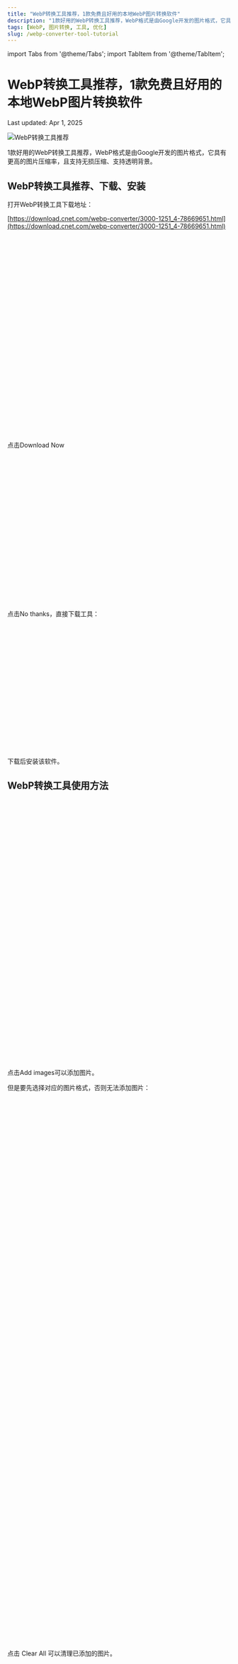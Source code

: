 ```yaml
---
title: "WebP转换工具推荐，1款免费且好用的本地WebP图片转换软件"
description: "1款好用的WebP转换工具推荐，WebP格式是由Google开发的图片格式，它具有更高的图片压缩率，且支持无损压缩、支持透明背景。"
tags: [WebP, 图片转换, 工具, 优化]
slug: /webp-converter-tool-tutorial
---
```


import Tabs from '@theme/Tabs';
import TabItem from '@theme/TabItem';

# WebP转换工具推荐，1款免费且好用的本地WebP图片转换软件

Last updated: Apr 1, 2025

![WebP转换工具推荐](https://website-custom.com/wp-content/uploads/2024/11/convert.webp)

1款好用的WebP转换工具推荐，WebP格式是由Google开发的图片格式，它具有更高的图片压缩率，且支持无损压缩、支持透明背景。

## WebP转换工具推荐、下载、安装

<Tabs>
<TabItem value="download" label="下载地址" default>
打开WebP转换工具下载地址：

[https://download.cnet.com/webp-converter/3000-1251_4-78669651.html](https://download.cnet.com/webp-converter/3000-1251_4-78669651.html)

![Webp Converter for Windows 工具](data:image/svg+xml,%3Csvg%20xmlns='http://www.w3.org/2000/svg'%20width='730'%20height='646'%20viewBox='0%200%20730%20646'%3E%3C/svg%3E)

点击Download Now

![下载WebP转换工具1](data:image/svg+xml,%3Csvg%20xmlns='http://www.w3.org/2000/svg'%20width='893'%20height='589'%20viewBox='0%200%20893%20589'%3E%3C/svg%3E)

点击No thanks，直接下载工具：
</TabItem>
</Tabs>

![下载WebP转换工具2](data:image/svg+xml,%3Csvg%20xmlns='http://www.w3.org/2000/svg'%20width='943'%20height='530'%20viewBox='0%200%20943%20530'%3E%3C/svg%3E)

下载后安装该软件。

## WebP转换工具使用方法

![WebP转换工具使用方法 - 添加图片](data:image/svg+xml,%3Csvg%20xmlns='http://www.w3.org/2000/svg'%20width='466'%20height='590'%20viewBox='0%200%20466%20590'%3E%3C/svg%3E)

点击Add images可以添加图片。

但是要先选择对应的图片格式，否则无法添加图片：

![WebP转换工具使用方法 - 选择转换方式](data:image/svg+xml,%3Csvg%20xmlns='http://www.w3.org/2000/svg'%20width='447'%20height='632'%20viewBox='0%200%20447%20632'%3E%3C/svg%3E)

![WebP转换工具使用方法 - 清除图片](data:image/svg+xml,%3Csvg%20xmlns='http://www.w3.org/2000/svg'%20width='450'%20height='580'%20viewBox='0%200%20450%20580'%3E%3C/svg%3E)

点击 Clear All 可以清理已添加的图片。

![WebP转换工具使用方法 - 设置转换后的图片保存位置](data:image/svg+xml,%3Csvg%20xmlns='http://www.w3.org/2000/svg'%20width='450'%20height='580'%20viewBox='0%200%20450%20580'%3E%3C/svg%3E)

点击 Options 可以选择转换后的图片保存路径。

拖动 Image to Webp Compression 进度条可以设置转换成webp图片时的压缩比，**百分数越大，压缩力度越小**。

## WebP工具测试

![WebP转换测试](data:image/svg+xml,%3Csvg%20xmlns='http://www.w3.org/2000/svg'%20width='756'%20height='582'%20viewBox='0%200%20756%20582'%3E%3C/svg%3E)

对原图为11.4M的jpg图片进行webp转换：

-   设置80%压缩比，转换后的图片大小为7.7M。
-   设置50%压缩比，转换后的图片大小为3.67M。
-   设置20%压缩比，转换后的图片大小为1.57M。

经过以上三种压缩比测试，将原图转换成WebP图片后，没有明显的画质损失，如果你的原图本身就不是很大，就不建议选择太低的压缩比，会导致图片模糊。

以上就是WebP图片转换工具推荐的全部内容。

:::tip
WebP是由Google 开发的一个现代图像格式，它的特点是可以高效的压缩图像大小，同时保持较好的图片清晰度。

WebP 支持有损和无损压缩，以及透明度（类似于 PNG）和动画（类似于 GIF）。WebP 的优势主要体现在文件大小的优化上，这对网站的加载速度、性能和流量节省至关重要。
:::

## 相关资源

| 资源名称 | 下载链接 |
|---------|----------|
| WordPress建站资源 | [WordPress 插件下载](https://website-custom.com/resources/) |
| 外贸建站服务 | [外贸建站服务](https://website-custom.com/service/) |
| 服务器推荐 | [外贸服务器推荐](https://website-custom.com/service/) |
